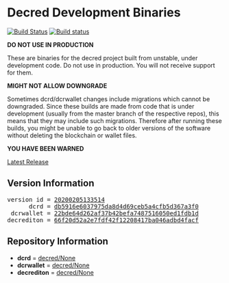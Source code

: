 
# Decred Development Binaries

[![Build Status](https://travis-ci.org/matheusd/decred-weekly-builds.svg?branch=v20200205133514)](https://travis-ci.org/matheusd/decred-weekly-builds) [![Build status](https://ci.appveyor.com/api/projects/status/hncgrnv0xuqb6s3c/branch/master?svg=true)](https://ci.appveyor.com/project/matheusd/decred-weekly-builds/branch/master)


**DO NOT USE IN PRODUCTION**

These are binaries for the decred project built from unstable, under development
code. Do not use in production. You will not receive support for them.

**MIGHT NOT ALLOW DOWNGRADE**

Sometimes dcrd/dcrwallet changes include migrations which cannot be downgraded.
Since these builds are made from code that is under development (usually from
the master branch of the respective repos), this means that they may include such
migrations. Therefore after running these builds, you might be unable to go back
to older versions of the software without deleting the blockchain or wallet
files.

**YOU HAVE BEEN WARNED**

[Latest Release](https://github.com/matheusd/decred-weekly-builds/releases/latest)

## Version Information

<pre>
version id = <a href="https://github.com/matheusd/decred-weekly-builds/releases/tag/v20200205133514">20200205133514</a>
      dcrd = <a href="https://github.com/decred/dcrd/commits/db5916e6037975da8d4d69ceb5a4cfb5d367a3f0">db5916e6037975da8d4d69ceb5a4cfb5d367a3f0</a>
 dcrwallet = <a href="https://github.com/decred/dcrwallet/commits/22bde64d262af37b42befa7487516050ed1fdb1d">22bde64d262af37b42befa7487516050ed1fdb1d</a>
decrediton = <a href="https://github.com/decred/decrediton/commits/66f20d52a2e7fdf42f12208417ba046adbd4facf">66f20d52a2e7fdf42f12208417ba046adbd4facf</a>
</pre>

## Repository Information

- **dcrd** = [decred/None](https://github.com/decred/dcrd)
- **dcrwallet** = [decred/None](https://github.com/decred/dcrwallet)
- **decrediton** = [decred/None](https://github.com/decred/decrediton)


